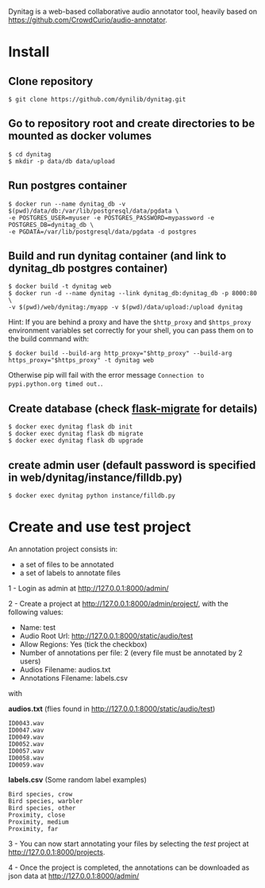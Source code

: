 Dynitag is a web-based collaborative audio annotator tool, heavily based on https://github.com/CrowdCurio/audio-annotator.

# Install

## Clone repository

`$ git clone https://github.com/dynilib/dynitag.git`

## Go to repository root and create directories to be mounted as docker volumes

```
$ cd dynitag
$ mkdir -p data/db data/upload
```

## Run postgres container

```
$ docker run --name dynitag_db -v $(pwd)/data/db:/var/lib/postgresql/data/pgdata \
-e POSTGRES_USER=myuser -e POSTGRES_PASSWORD=mypassword -e POSTGRES_DB=dynitag_db \
-e PGDATA=/var/lib/postgresql/data/pgdata -d postgres
```

## Build and run dynitag container (and link to dynitag_db postgres container)

```
$ docker build -t dynitag web
$ docker run -d --name dynitag --link dynitag_db:dynitag_db -p 8000:80 \
-v $(pwd)/web/dynitag:/myapp -v $(pwd)/data/upload:/upload dynitag
```
Hint: If you are behind a proxy and have the `$http_proxy` and `$https_proxy` environment variables set correctly for your shell, you can pass them on to the build command with:
```
$ docker build --build-arg http_proxy="$http_proxy" --build-arg https_proxy="$https_proxy" -t dynitag web
```
Otherwise pip will fail with the error message `Connection to pypi.python.org timed out.`.

## Create database (check [flask-migrate](https://github.com/miguelgrinberg/Flask-Migrate) for details)

```
$ docker exec dynitag flask db init
$ docker exec dynitag flask db migrate
$ docker exec dynitag flask db upgrade
```

## create admin user (default password is specified in web/dynitag/instance/filldb.py)

`$ docker exec dynitag python instance/filldb.py`


# Create and use test project

An annotation project consists in:
* a set of files to be annotated
* a set of labels to annotate files

1 - Login as admin at http://127.0.0.1:8000/admin/

2 - Create a project at http://127.0.0.1:8000/admin/project/, with the following values:

* Name: test
* Audio Root Url: http://127.0.0.1:8000/static/audio/test
* Allow Regions: Yes (tick the checkbox)
* Number of annotations per file: 2 (every file must be annotated by 2 users)
* Audios Filename: audios.txt
* Annotations Filename: labels.csv

with

**audios.txt** (flies found in http://127.0.0.1:8000/static/audio/test)
```
ID0043.wav
ID0047.wav
ID0049.wav
ID0052.wav
ID0057.wav
ID0058.wav
ID0059.wav
```

**labels.csv** (Some random label examples)
```
Bird species, crow
Bird species, warbler
Bird species, other
Proximity, close
Proximity, medium
Proximity, far
```

3 - You can now start annotating your files by selecting the *test* project at http://127.0.0.1:8000/projects.

4 - Once the project is completed, the annotations can be downloaded as json data at http://127.0.0.1:8000/admin/






